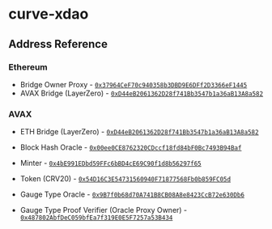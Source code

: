 # curve-xdao

## Address Reference

### Ethereum

- Bridge Owner Proxy - [`0x37964CeF70c940358b3DBD9E6DFf2D3366eF1445`](https://etherscan.io/address/0x37964CeF70c940358b3DBD9E6DFf2D3366eF1445#code)
- AVAX Bridge (LayerZero) - [`0xD44eB2061362D28f741Bb3547b1a36aB13A8a582`](https://etherscan.io/address/0xD44eB2061362D28f741Bb3547b1a36aB13A8a582#code)

### AVAX

- ETH Bridge (LayerZero) - [`0xD44eB2061362D28f741Bb3547b1a36aB13A8a582`](https://snowtrace.io/address/0xD44eB2061362D28f741Bb3547b1a36aB13A8a582#code)

- Block Hash Oracle - [`0x00ee0CE8762320CDccf18fd84bF0Bc7493B94Baf`](https://snowtrace.io/address/0x00ee0CE8762320CDccf18fd84bF0Bc7493B94Baf#code)
- Minter - [`0x4bE991EDbd59FFc6bBD4cE69C90f1d8b56297f65`](https://snowtrace.io/address/0x4bE991EDbd59FFc6bBD4cE69C90f1d8b56297f65#code)
- Token (CRV20) - [`0x54D16C3E54731560940F71877568Fb0b859FC05d`](https://snowtrace.io/address/0x54D16C3E54731560940F71877568Fb0b859FC05d#code)
- Gauge Type Oracle - [`0x9B7f0b68d70A741B8CB08A8e8423CcB72e630Db6`](https://snowtrace.io/address/0x9B7f0b68d70A741B8CB08A8e8423CcB72e630Db6#code)
- Gauge Type Proof Verifier (Oracle Proxy Owner) - [`0x487802AbfDeC059bfEa7f319E0E5F7257a53B434`](https://snowtrace.io/address/0x487802AbfDeC059bfEa7f319E0E5F7257a53B434#code)
